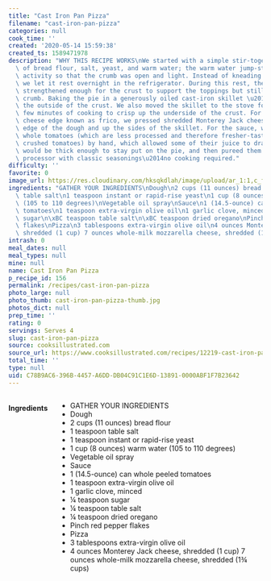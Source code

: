 ```yaml
---
title: "Cast Iron Pan Pizza"
filename: "cast-iron-pan-pizza"
categories: null
cook_time: ''
created: '2020-05-14 15:59:38'
created_ts: 1589471978
description: "WHY THIS RECIPE WORKS\nWe started with a simple stir-together dough\
  \ of bread flour, salt, yeast, and warm water; the warm water jump-started yeast\
  \ activity so that the crumb was open and light. Instead of kneading the dough,\
  \ we let it rest overnight in the refrigerator. During this rest, the dough's gluten\
  \ strengthened enough for the crust to support the toppings but still have a tender\
  \ crumb. Baking the pie in a generously oiled cast-iron skillet \u201Cfried\u201D\
  \ the outside of the crust. We also moved the skillet to the stove for the last\
  \ few minutes of cooking to crisp up the underside of the crust. For the crispy\
  \ cheese edge known as frico, we pressed shredded Monterey Jack cheese around the\
  \ edge of the dough and up the sides of the skillet. For the sauce, we crushed canned\
  \ whole tomatoes (which are less processed and therefore fresher-tasting than commercial\
  \ crushed tomatoes) by hand, which allowed some of their juice to drain so the sauce\
  \ would be thick enough to stay put on the pie, and then pureed them in the food\
  \ processor with classic seasonings\u2014no cooking required."
difficulty: ''
favorite: 0
image_url: https://res.cloudinary.com/hksqkdlah/image/upload/ar_1:1,c_fill,dpr_2.0,f_auto,fl_lossy.progressive.strip_profile,g_faces:auto,q_auto:low,w_344/SFS_cast_iron_pan_pizza_056_1_twzoux
ingredients: "GATHER YOUR INGREDIENTS\nDough\n2 cups (11 ounces) bread flour\n1 teaspoon\
  \ table salt\n1 teaspoon instant or rapid-rise yeast\n1 cup (8 ounces) warm water\
  \ (105 to 110 degrees)\nVegetable oil spray\nSauce\n1 (14.5-ounce) can whole peeled\
  \ tomatoes\n1 teaspoon extra-virgin olive oil\n1 garlic clove, minced\n\xBC teaspoon\
  \ sugar\n\xBC teaspoon table salt\n\xBC teaspoon dried oregano\nPinch red pepper\
  \ flakes\nPizza\n3 tablespoons extra-virgin olive oil\n4 ounces Monterey Jack cheese,\
  \ shredded (1 cup) 7 ounces whole-milk mozzarella cheese, shredded (1\xBE cups)"
intrash: 0
meal_dates: null
meal_types: null
mine: null
name: Cast Iron Pan Pizza
p_recipe_id: 156
permalink: /recipes/cast-iron-pan-pizza
photo_large: null
photo_thumb: cast-iron-pan-pizza-thumb.jpg
photos_dict: null
prep_time: ''
rating: 0
servings: Serves 4
slug: cast-iron-pan-pizza
source: cooksillustrated.com
source_url: https://www.cooksillustrated.com/recipes/12219-cast-iron-pan-pizza
total_time: ''
type: null
uid: C78B9AC6-396B-4457-A6DD-DB04C91C1E6D-13891-0000ABF1F7B23642
---
```

<div class="large-8 medium-7 columns" id="writeup">	</div><!-- #writeup -->
</div><!-- #row-one -->
<div class="row" id="row-two">	<div class="medium-4 small-5 columns" id="ingredients"><h4>Ingredients</h4><div class="box box-ingredients content"><ul>
<li>GATHER YOUR INGREDIENTS</li>
<li>Dough</li>
<li>2 cups (11 ounces) bread flour</li>
<li>1 teaspoon table salt</li>
<li>1 teaspoon instant or rapid-rise yeast</li>
<li>1 cup (8 ounces) warm water (105 to 110 degrees)</li>
<li>Vegetable oil spray</li>
<li>Sauce</li>
<li>1 (14.5-ounce) can whole peeled tomatoes</li>
<li>1 teaspoon extra-virgin olive oil</li>
<li>1 garlic clove, minced</li>
<li>¼ teaspoon sugar</li>
<li>¼ teaspoon table salt</li>
<li>¼ teaspoon dried oregano</li>
<li>Pinch red pepper flakes</li>
<li>Pizza</li>
<li>3 tablespoons extra-virgin olive oil</li>
<li>4 ounces Monterey Jack cheese, shredded (1 cup) 7 ounces whole-milk mozzarella cheese, shredded (1¾ cups)</li>
</ul>
</div>	</div>	<div class="medium-6 small-7 columns" id="directions">	</div>